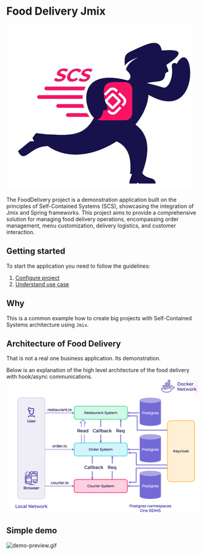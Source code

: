 # Food Delivery Jmix
![food-delivery-icon.png](FoodDelivery-all/public/food-delivery-icon.png)

The FoodDelivery project is a demonstration application built on the principles of 
Self-Contained Systems (SCS), showcasing the integration of Jmix and Spring frameworks.
This project aims to provide a comprehensive solution for managing food delivery operations, 
encompassing order management, menu customization, delivery logistics, and customer interaction.

## Getting started

To start the application you need to follow the guidelines:
1. [Configure project](docs/project-configuration/README.md)
2. [Understand use case](docs/project-usecase/README.md)

## Why

This is a common example how to create big projects with Self-Contained Systems architecture using `Jmix`.

## Architecture of Food Delivery

That is not a real one business application. Its demonstration.

Below is an explanation of the high level architecture of the food delivery with hook/async communications.
![food-delivery-communication-architecture.png](FoodDelivery-all/public/food-delivery-communication-architecture.png)


## Simple demo
![demo-preview.gif](FoodDelivery-all/public/demo-preview.gif)
